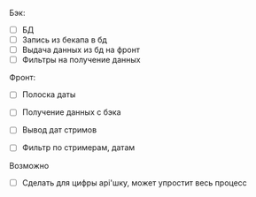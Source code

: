 
Бэк:
- [ ] БД
- [ ] Запись из бекапа в бд
- [ ] Выдача данных из бд на фронт
- [ ] Фильтры на получение данных

Фронт:
- [ ] Полоска даты
- [ ] Получение данных с бэка
- [ ] Вывод дат стримов
- [ ] Фильтр по стримерам, датам




Возможно
- [ ] Сделать для цифры api'шку, может упростит весь процесс


